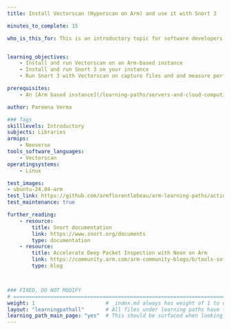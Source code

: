 ```yaml
---
title: Install Vectorscan (Hyperscan on Arm) and use it with Snort 3

minutes_to_complete: 15

who_is_this_for: This is an introductory topic for software developers using Hyperscan who want to migrate to Arm.


learning_objectives:
    - Install and run Vectorscan on an Arm-based instance
    - Install and run Snort 3 on your instance
    - Run Snort 3 with Vectorscan on capture files and and measure performance

prerequisites:
    - An [Arm based instance](/learning-paths/servers-and-cloud-computing/csp/) from a cloud service provider or an Arm server with Ubuntu 20.04 or Ubuntu 22.04 installed.

author: Pareena Verma

### Tags
skilllevels: Introductory
subjects: Libraries
armips:
    - Neoverse
tools_software_languages:
    - Vectorscan
operatingsystems:
    - Linux

test_images:
- ubuntu-24.04-arm
test_link: https://github.com/armflorentlebeau/arm-learning-paths/actions/runs/4312122327
test_maintenance: true

further_reading:
    - resource:
        title: Snort documentation
        link: https://www.snort.org/documents
        type: documentation
    - resource:
        title: Accelerate Deep Packet Inspection with Neon on Arm
        link: https://community.arm.com/arm-community-blogs/b/tools-software-ides-blog/posts/accelerating-deep-packet-inspection-with-neon-on-arm-neoverse
        type: blog



### FIXED, DO NOT MODIFY
# ================================================================================
weight: 1                       # _index.md always has weight of 1 to order correctly
layout: "learningpathall"       # All files under learning paths have this same wrapper
learning_path_main_page: "yes"  # This should be surfaced when looking for related content. Only set for _index.md of learning path content.
---
```


